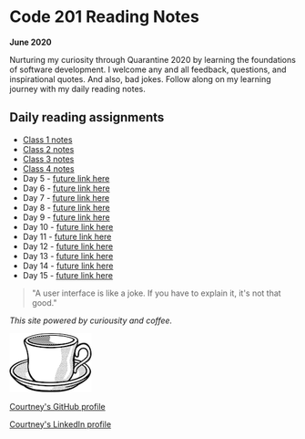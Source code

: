 # Code 201 Reading Notes

**June 2020**

Nurturing my curiosity through Quarantine 2020 by learning the foundations of software development. I welcome any and all feedback, questions, and inspirational quotes. And also, bad jokes. Follow along on my learning journey with my daily reading notes.

## Daily reading assignments

* [Class 1 notes](class-01.md)
* [Class 2 notes](class-02.md)
* [Class 3 notes](class-03.md)
* [Class 4 notes](class-04.md)
* Day 5 - [future link here]()
* Day 6 - [future link here]()
* Day 7 - [future link here]()
* Day 8 - [future link here]()
* Day 9 - [future link here]()
* Day 10 - [future link here]()
* Day 11 - [future link here]()
* Day 12 - [future link here]()
* Day 13 - [future link here]()
* Day 14 - [future link here]()
* Day 15 - [future link here]()

> "A user interface is like a joke. If you have to explain it, it's not that good."

*This site powered by curiousity and coffee.* 

![coffeecup](/images/coffee.png)

[Courtney's GitHub profile](https://github.com/CourtHans)

[Courtney's LinkedIn profile](https://www.linkedin.com/in/courtney-hans/)


